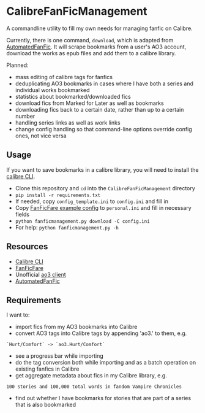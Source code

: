 # CalibreFanFicManagement
A commandline utility to fill my own needs for managing fanfic on Calibre.

Currently, there is one command, `download`, which is adapted from 
[AutomatedFanFic](https://github.com/MrTyton/AutomatedFanfic). It will scrape
bookmarks from a user's AO3 account, download the works as epub files and add
them to a calibre library.

Planned:
- mass editing of calibre tags for fanfics
- deduplicating AO3 bookmarks in cases where I have both a series and individual
  works bookmarked
- statistics about bookmarked/downloaded fics
- download fics from Marked for Later as well as bookmarks
- downloading fics back to a certain date, rather than up to a certain number
- handling series links as well as work links
- change config handling so that command-line options override config ones,
  not vice versa

## Usage
If you want to save bookmarks in a calibre library, you will need to install the
[calibre CLI](https://manual.calibre-ebook.com/generated/en/cli-index.html).

- Clone this repository and `cd` into the `CalibreFanFicManagement` directory
- `pip install -r requirements.txt`
- If needed, copy `config_template.ini` to `config.ini` and fill in
- Copy [FanFicFare example config](https://github.com/JimmXinu/FanFicFare/blob/master/fanficfare/example.ini)
  to `personal.ini` and fill in necessary fields
- `python fanficmanagement.py download -C config.ini`
- For help: `python fanficmanagement.py -h`

## Resources
- [Calibre CLI](https://manual.calibre-ebook.com/generated/en/cli-index.html)
- [FanFicFare](https://github.com/JimmXinu/FanFicFare)
- Unofficial [ao3 client](https://github.com/ladyofthelog/ao3.git)
- [AutomatedFanFic](https://github.com/MrTyton/AutomatedFanfic)

## Requirements
I want to:

- import fics from my AO3 bookmarks into Calibre
- convert AO3 tags into Calibre tags by appending 'ao3.' to them, e.g.
```
`Hurt/Comfort` -> `ao3.Hurt/Comfort`
```
- see a progress bar while importing
- do the tag conversion both while importing and as a batch operation on
  existing fanfics in Calibre
- get aggregate metadata about fics in my Calibre library, e.g.
```
100 stories and 100,000 total words in fandom Vampire Chronicles
```
- find out whether I have bookmarks for stories that are part of a series that
  is also bookmarked
